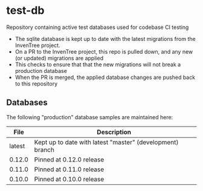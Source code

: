 # test-db

Repository containing active test databases used for codebase CI testing

- The sqlite database is kept up to date with the latest migrations from the InvenTree project.
- On a PR to the InvenTree project, this repo is pulled down, and any new (or updated) migrations are applied
- This checks to ensure that that the new migrations will not break a production database
- When the PR is merged, the applied database changes are pushed back to this repository

## Databases

The following "production" database samples are maintained here:

| File | Description |
| --- | --- |
| latest | Kept up to date with latest "master" (development) branch |
| 0.12.0 | Pinned at 0.12.0 release |
| 0.11.0 | Pinned at 0.11.0 release |
| 0.10.0 | Pinned at 0.10.0 release |
